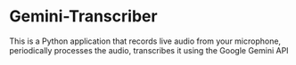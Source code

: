 # Gemini-Transcriber
This is a Python application that records live audio from your microphone, periodically processes the audio, transcribes it using the Google Gemini API
